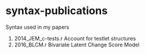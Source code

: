 # syntax-publications
Syntax used in my papers

1) 2014_JEM_c-tests.r          Account for testlet structures
2) 2016_BLCM.r                 Bivariate Latent Change Score Model
